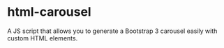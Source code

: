 # html-carousel
A JS script that allows you to generate a Bootstrap 3 carousel easily with custom HTML elements.

